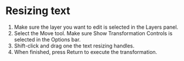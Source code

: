 # Resizing text

1. Make sure the layer you want to edit is selected in the Layers panel.
2. Select the Move tool. Make sure Show Transformation Controls is selected in the Options bar.
3. Shift-click and drag one the text resizing handles.
4. When finished, press Return to execute the transformation.


